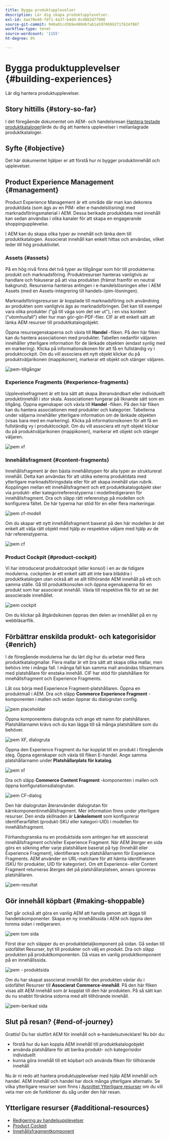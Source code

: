 ```yaml
---
title: Bygga produktupplevelser
description: Lär dig skapa produktupplevelser.
exl-id: 4ae70e40-fdf1-4a37-b4dd-0c4882d77908
source-git-commit: 940a01cd3b9e4804bfab1a5970699271f624f087
workflow-type: tm+mt
source-wordcount: '1155'
ht-degree: 0%

---
```


# Bygga produktupplevelser {#building-experiences}

Lär dig hantera produktupplevelser.

## Story hittills {#story-so-far}

I det föregående dokumentet om AEM- och handelsresan [Hantera testade produktkataloger](staged-catalog.md)lärde du dig att hantera upplevelser i mellanlagrade produktkataloger.

## Syfte {#objective}

Det här dokumentet hjälper er att förstå hur ni bygger produktinnehåll och upplevelser.

## Product Experience Management {#management}

Product Experience Management är ett område där man kan dekorera produktdata (som ägs av en PIM- eller e-handelslösning) med marknadsföringsmaterial i AEM. Dessa berikade produktdata med innehåll kan sedan användas i olika kanaler för att skapa en engagerande shoppingupplevelse.

I AEM kan du skapa olika typer av innehåll och länka dem till produktkatalogen. Associerat innehåll kan enkelt hittas och användas, vilket leder till hög produktivitet.

### Assets {#assets}

På en hög nivå finns det två typer av tillgångar som hör till produkterna: produkt och marknadsföring. Produktresurser hanteras vanligtvis av handlare och fokuserar på att visa produkten (främst framför en neutral bakgrund). Resurserna hanteras antingen i e-handelslösningen eller i AEM Assets (med en Assets-integrering till handels-/pim-lösningen).

Marknadsföringsresurser är kopplade till marknadsföring och användning av produkten som vanligtvis ägs av marknadsföringen. Det kan till exempel vara olika produkter (&quot;gå till väga som det ser ut&quot;), i en viss kontext (&quot;utomhusfall&quot;) eller hur man gör-gör-PDF-filer. CIF är ett enkelt sätt att länka AEM resurser till produktkatalogobjekt.

Öppna resursegenskaperna och växla till **Handel** -fliken. På den här fliken kan du hantera associationen med produkter. Tabellen nedanför väljaren innehåller ytterligare information för de länkade objekten (endast synlig med en markering). Klicka på informationsikonen för att få en fullständig vy i produktcockpit. Om du vill associera ett nytt objekt klickar du på produktväljarikonen (mappikonen), markerar ett objekt och stänger väljaren.

![pem-tillgångar](assets/pem-assets.png)

### Experience Fragments {#experience-fragments}

Upplevelsefragment är ett bra sätt att skapa återanvändbart eller individuellt produktinnehåll i stor skala. Associationen fungerar på liknande sätt som en tillgång. Öppna egenskaper och växla till **Handel** -fliken. På den här fliken kan du hantera associationen med produkter och kategorier. Tabellerna under väljarna innehåller ytterligare information om de länkade objekten (visas bara med en markering). Klicka på informationsikonen för att få en fullständig vy i produktcockpit. Om du vill associera ett nytt objekt klickar du på produktväljarikonen (mappikonen), markerar ett objekt och stänger väljaren.

![pem xf](assets/pem-xf.png)

### Innehållsfragment {#content-fragments}

Innehållsfragment är den bästa innehållstypen för alla typer av strukturerat innehåll. Detta kan användas för att utöka externa produktdata med ytterligare marknadsföringsdata eller för att skapa innehåll utan rubrik. Kopplingen mellan ett innehållsfragment och ett produktkatalogobjekt sker via produkt- eller kategorireferenstyperna i modellredigeraren för innehållsfragment. Dra och släpp rätt referenstyp på modellen och konfigurera fältet. De här typerna har stöd för en eller flera markeringar.

![pem cf-modell](assets/pem-cf-model.png)

Om du skapar ett nytt innehållsfragment baserat på den här modellen är det enkelt att välja rätt objekt med hjälp av respektive väljare med hjälp av de här referenstyperna.

![pem cf](assets/pem-cf.png)

### Product Cockpit {#product-cockpit}

Vi har introducerat produktcockpit (eller konsol) i en av de tidigare modulerna. cockpiten är ett enkelt sätt att inte bara bläddra i produktkatalogen utan också att se allt tillhörande AEM innehåll på ett och samma ställe. Gå till produktkonsolen och öppna egenskaperna för en produkt som har associerat innehåll. Växla till respektive flik för att se det associerade innehållet.

![pem cockpit](assets/pem-cockpit.png)

Om du klickar på åtgärdsikonen öppnas den delen av innehållet på en ny webbläsarflik.

## Förbättrar enskilda produkt- och kategorisidor {#enrich}

I de föregående modulerna har du lärt dig hur du arbetar med flera produktkatalogmallar. Flera mallar är ett bra sätt att skapa olika mallar, men behövs inte i många fall. I många fall kan samma mall användas tillsammans med platshållare för enstaka innehåll. CIF har stöd för platshållare för innehållsfragment och Experience Fragments.

Låt oss börja med Experience Fragment-platshållaren. Öppna en produktmall i AEM. Dra och släpp **Commerce Experience Fragment** -komponenten i mallen och sedan öppnar du dialogrutan config.

![pem placeholder](assets/pem-placeholder.png)

Öppna komponentens dialogruta och ange ett namn för platshållaren. Platshållarnamn krävs och du kan lägga till så många platshållare som du behöver.

![pem XF, dialogruta](assets/pem-dialog-xf.png)

Öppna den Experience Fragment du har kopplat till en produkt i föregående steg. Öppna egenskaper och växla till fliken E-handel. Ange samma platshållarnamn under **Platshållarplats för katalog**.

![pem xf](assets/pem-xf.png)

Dra och släpp **Commerce Content Fragment** -komponenten i mallen och öppna konfigurationsdialogrutan.

![pem CF-dialog](assets/pem-dialog-cf.png)

Den här dialogrutan återanvänder dialogrutan för kärnkomponentinnehållsfragment. Mer information finns under ytterligare resurser. Den enda skillnaden är **Länkelement** som konfigurerar identifierarfältet (produkt-SKU eller kategori-UID) i modellen för innehållsfragment.

Förhandsgranska nu en produktsida som antingen har ett associerat innehållsfragment och/eller Experience Fragment. När AEM återger en sida görs en sökning efter varje platshållare baserat på typ (Innehåll eller Experience Fragment), identifierare och platshållarnamn för Experience Fragments. AEM använder en URL-matchare för att hämta identifieraren (SKU för produkter, UID för kategorier). Om ett Experience- eller Content Fragment returneras återges det på platshållarplatsen, annars ignoreras platshållaren.

![pem-resultat](assets/pem-result.png)

## Gör innehåll köpbart {#making-shoppable}

Det går också att göra en vanlig AEM att handla genom att lägga till handelskomponenter. Skapa en ny innehållssida i AEM och öppna den tomma sidan i redigeraren.

![pem tom sida](assets/pem-page-empty.png)

Först drar och släpper du en produktdetaljkomponent på sidan. Gå sedan till sidofältet Resurser, byt till produkter och välj en produkt. Dra och släpp produkten på produktkomponenten. Då visas en vanlig produktkomponent på en innehållssida.

![pem - produktsida](assets/pem-page-product.png)

Om du har skapat associerat innehåll för den produkten växlar du i sidofältet Resurser till **Associerat Commerce-innehåll**. På den här fliken visas allt AEM innehåll som är kopplat till den här produkten. På så sätt kan du nu snabbt försköna sidorna med allt tillhörande innehåll.

![pem-berikad sida](assets/pem-page-enriched.png)

## Slut på resan? {#end-of-journey}

Grattis! Du har slutfört AEM för innehåll och e-handelsutvecklare! Nu bör du:

* förstå hur du kan koppla AEM innehåll till produktkatalogobjekt
* använda platshållare för att berika produkt- och kategorisidor individuellt
* kunna göra innehåll till ett köpbart och använda fliken för tillhörande innehåll

Nu är ni redo att hantera produktupplevelser med hjälp AEM innehåll och handel. AEM Innehåll och handel har dock många ytterligare alternativ. Se vilka ytterligare resurser som finns i [Avsnittet Ytterligare resurser](#additional-resources) om du vill veta mer om de funktioner du såg under den här resan.

## Ytterligare resurser {#additional-resources}

* [Redigering av handelsupplevelser](/help/commerce-cloud/authoring/authoring-commerce-experiences.md)
* [Product Cockpit](/help/commerce-cloud/authoring/product-cockpit.md)
* [Innehållsfragmentkomponent](https://experienceleague.adobe.com/docs/experience-manager-core-components/using/components/content-fragment-component.html?lang=en)
